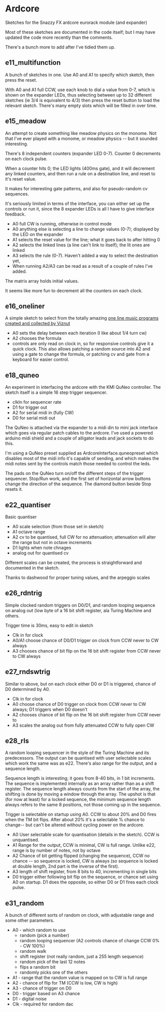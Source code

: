 # Ardcore

Sketches for the Snazzy FX ardcore eurorack module (and expander)

Most of these sketches are documented in the code itself; but I may have
updated the code more recently than the comments.

There's a bunch more to add after I've tidied them up.

## e11_multifunction 
A bunch of sketches in one. Use A0 and A1 to specify which sketch, then press
the reset. 

With A0 and A1 full CCW, use each knob to dial a value from 0-7, which is shown on the expander LEDs, thus
selecting between up to 32 different sketches (ie 3/4 is equivalent to 4/3)
then press the reset button to load the relevant sketch. There's many empty
slots which will be filled in over time.
 
## e15_meadow

An attempt to create something like meadow physics on the monome. Not that I've
ever played with a monome, or meadow physics -- but it sounded interesting. 

There's 8 independent counters (expander LED 0-7). Counter 0 decrements on each
clock pulse.

When a counter hits 0; the LED lights (400ms gate), and it will decrement any
linked counters, and then run a rule on a destination line, and reset to it's
reset value.

It makes for interesting gate patterns, and also for pseudo-random cv sequences.

It's seriously limited in terms of the interface, you can either set up the controls
or run it, since the 8 expander LEDs is all I have to give interface feedback.

* A0 full CW is running, otherwise in control mode
* A0 anything else is selecting a line to change values (0-7); displayed by the
LED on the expander
* A1 selects the reset value for the line; what it goes back to after hitting 0
* A2 selects the linked lines (a line can't link to itself); the lit ones are
linked
* A3 selects the rule (0-7). Haven't added a way to select the destination yet,
* When running A2/A3 can be read as a result of a couple of rules I've added.

The matrix array holds initial values.

It seems like more fun to decrement all the counters on each clock. 

## e16_oneliner

A simple sketch to select from the totally amazing [one line music programs
created and collected by Viznut](http://countercomplex.blogspot.com.au/search/label/algorithmic%20music)
 
* A0 sets the delay between each iteration (I like about 1/4 turn cw)
* A2 chooses the formula
* controls are only read on clock in, so for responsive controls give it
a quick clock. This also allows patching a random source into A2 and using
a gate to change the formula, or patching cv and gate from a keyboard for
easier control.

## e18_quneo

An experiment in interfacing the ardcore with the KMI QuNeo controller.
The sketch itself is a simple 16 step trigger sequencer.

* clkIn for sequencer rate
* D1 for trigger out
* A2 for serial midi in (fully CW)
* D0 for serial midi out

The QuNeo is attached via the expander to a midi din to mini jack interface
which goes via regular patch cables to the ardcore. I've used a powered arduino midi
shield and a couple of alligator leads and jack sockets to do this.

I'm using a QuNeo preset supplied as ArdcoreInterface.quneopreset which disables most of the midi info it's capable of
sending, and which makes the midi notes sent by the controls match those needed
to control the leds.

The pads on the QuNeo turn on/off the different steps of the trigger sequencer.
Stop/Run work, and the first set of horizontal arrow buttons change the
direction of the sequence. The diamond button beside Stop resets it.

## e22_quantiser

Basic quantiser

* A0 scale selection (from those set in sketch)
* A1 octave range
* A2 cv to be quantised, full CW for no attenuation; attenuation will alter the range but not in octave increments
* D1 lights when note chnages
* analog out for quantised cv

Different scales can be created, the  process is straightforward and documented in the sketch.

Thanks to dashwood for proper tuning values, and the arpeggio scales

## e26_rdntrig

Simple clocked random triggers on D0/D1, and random looping sequence on analog
out (low byte of a 16 bit shift register, ala Turing Machine and others.

Trigger time is 30ms, easy to edit in sketch

* Clk in for clock
* A0/A1 choose chance of D0/D1 trigger on clock from CCW never to CW always
* A3 chooses chance of bit flip on the 16 bit shift register from CCW never to
CW always

## e27_rndswtrig

Similar to above, but on each clock either D0 or D1 is triggered, chance of D0
determined by A0.
 
* Clk in for clock
* A0 choose chance of D0 trigger on clock from CCW never to CW always; D1
triggers when D0 doesn't
* A2 chooses chance of bit flip on the 16 bit shift register from CCW never to
* A3 scales the analog out from fully attenuated CCW to fully open CW

## e28_rls
A random looping sequencer in the style of the Turing Machine and its
predecessors. The output can be quantised with user selectable scales which
work the same was as e22. There's also range for the output, and a sequence
length.

Sequence length is interesting; it goes from 8-40 bits, in 1 bit increments.
The sequence is implemented internally as an array rather than as a shift
register. The sequence length always counts from the start of the array, the
shifting is done by moving a window through the array. The upshot is that (for
now at least) for a locked sequence, the minimum sequence length always refers to the same
8 positions, not those coming up in the sequence.

Trigger is selectable on startup using A0. CCW to about 20% and D0 fires when the 
TM bit flips. After about 20% it's a selectable % chance to change-- but can't be
altered without cycling power on the ardcore.

* A0 User selectable scale for quantisation (details in the sketch). CCW is
unquantised.
* A1 Range for the output, CCW is minimal, CW is full range. Unlike e22, range
is by number of notes, not by octave
* A2 Chance of bit getting flipped (changing the sequence), CCW no chance -- so
sequence is locked, CW is always (so sequence is locked at double length,
2nd part is the inverse of the first).
* A3 length of shift register, from 8 bits to 40, incrementing in single bits
* D0 trigger either following bit flip on the sequence, or chance set using A0
on startup. D1 does the opposite, so either D0 or D1 fires each clock pulse.

## e31_random
A bunch of different sorts of random on clock, with adjustable range and some other
parameters.
* A0 - which random to use
  * random (pick a number)
  * random looping sequencer (A2 controls chance of change CCW 0% - CW 100%)
  * random walk
  * shift register (not really random, just a 255 length sequence)
  * random pick of the last 12 notes
  * flips a random bit
  * randomly picks one of the others
* A1 - range that the random value is mapped on to CW is full range
* A2 - chance of flip for TM (CCW is low, CW is high)
* A3 - chance of trigger on D0
* D0 - trigger based on A3 chance
* D1 - digital noise
* Clk - required for random dac




